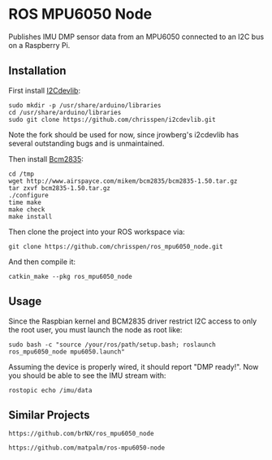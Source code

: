 ROS MPU6050 Node
================

Publishes IMU DMP sensor data from an MPU6050 connected to an I2C bus on a Raspberry Pi.

Installation
------------

First install [I2Cdevlib](https://github.com/jrowberg/i2cdevlib):

    sudo mkdir -p /usr/share/arduino/libraries
    cd /usr/share/arduino/libraries
    sudo git clone https://github.com/chrisspen/i2cdevlib.git

Note the fork should be used for now, since jrowberg's i2cdevlib has several outstanding bugs and is unmaintained.

Then install [Bcm2835](http://www.airspayce.com/mikem/bcm2835/index.html):

    cd /tmp
    wget http://www.airspayce.com/mikem/bcm2835/bcm2835-1.50.tar.gz
    tar zxvf bcm2835-1.50.tar.gz
    ./configure
    time make
    make check
    make install
    
Then clone the project into your ROS workspace via:

    git clone https://github.com/chrisspen/ros_mpu6050_node.git
    
And then compile it:

    catkin_make --pkg ros_mpu6050_node

Usage
-----

Since the Raspbian kernel and BCM2835 driver restrict I2C access to only the root user, you must launch the node as root like:

    sudo bash -c "source /your/ros/path/setup.bash; roslaunch ros_mpu6050_node mpu6050.launch"

Assuming the device is properly wired, it should report "DMP ready!". Now you should be able to see the IMU stream with:

    rostopic echo /imu/data

Similar Projects
----------------

    https://github.com/brNX/ros_mpu6050_node
    
    https://github.com/matpalm/ros-mpu6050-node
